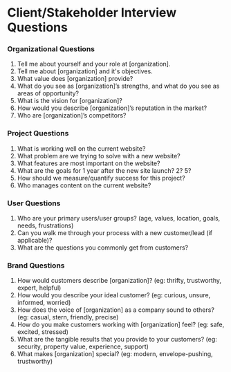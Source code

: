 # Client/Stakeholder Interview Questions
### Organizational Questions
1. Tell me about yourself and your role at [organization].
2. Tell me about [organization] and it's objectives.
3. What value does [organization] provide? 
4. What do you see as [organization]’s strengths, and what do you see as areas of opportunity?
5. What is the vision for [organization]?
6. How would you describe [organization]’s reputation in the market?
7. Who are [organization]’s competitors? 

### Project Questions
1. What is working well on the current website? 
2. What problem are we trying to solve with a new website?
3. What features are most important on the website?
5. What are the goals for 1 year after the new site launch? 2? 5?
6. How should we measure/quantify success for this project?
7. Who manages content on the current website?

### User Questions
1. Who are your primary users/user groups? (age, values, location, goals, needs, frustrations) 
2. Can you walk me through your process with a new customer/lead (if applicable)?
3. What are the questions you commonly get from customers?

### Brand Questions
1. How would customers describe [organization]? (eg: thrifty, trustworthy, expert, helpful)
2. How would you describe your ideal customer? (eg: curious, unsure, informed, worried)
3. How does the voice of [organization] as a company sound to others? (eg: casual, stern, friendly, precise)
4. How do you make customers working with [organization] feel? (eg: safe, excited, stressed)
5. What are the tangible results that you provide to your customers? (eg: security, property value, experience, support)
6. What makes [organization] special? (eg: modern, envelope-pushing, trustworthy)
